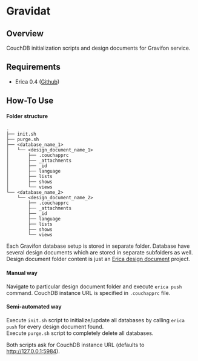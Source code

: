 Gravidat
========

## Overview
CouchDB initialization scripts and design documents for Gravifon service.

## Requirements
- Erica 0.4 ([Github](https://github.com/benoitc/erica))

## How-To Use

#### Folder structure
	.
	├── init.sh
	├── purge.sh
	├── <database_name_1>
	│   └── <design_document_name_1>
	│       ├── .couchapprc
	│       ├── _attachments
	│       ├── _id
	│       ├── language
	│       ├── lists
	│       ├── shows
	│       └── views
	└── <database_name_2>
	    └── <design_document_name_2>
	        ├── .couchapprc
	        ├── _attachments
	        ├── _id
	        ├── language
	        ├── lists
	        ├── shows
	        └── views

Each Gravifon database setup is stored in separate folder. Database have several design documents which are stored in separate subfolders as well. Design document folder content is just an [Erica design document](https://github.com/benoitc/erica#1--about-the-design-doc) project.

#### Manual way
Navigate to particular design document folder and execute `erica push` command. CouchDB instance URL is specified in `.couchapprc` file.

#### Semi-automated way
Execute `init.sh` script to initialize/update all databases by calling `erica push` for every design document found.  
Execute `purge.sh` script to completely delete all databases.

Both scripts ask for CouchDB instance URL (defaults to http://127.0.0.1:5984).
